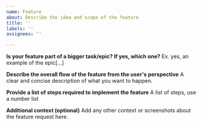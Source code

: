 ```yaml
---
name: Feature
about: Describe the idea and scope of the feature
title: ''
labels: ''
assignees: ''

---
```


**Is your feature part of a bigger task/epic? If yes, which one?**
Ex. yes, an example of the epic[...]

**Describe the overall flow of the feature from the user's perspective**
A clear and concise description of what you want to happen.

**Provide a list of steps required to implement the feature**
A list of steps, use a number list

**Additional context (optional)**
Add any other context or screenshots about the feature request here.
